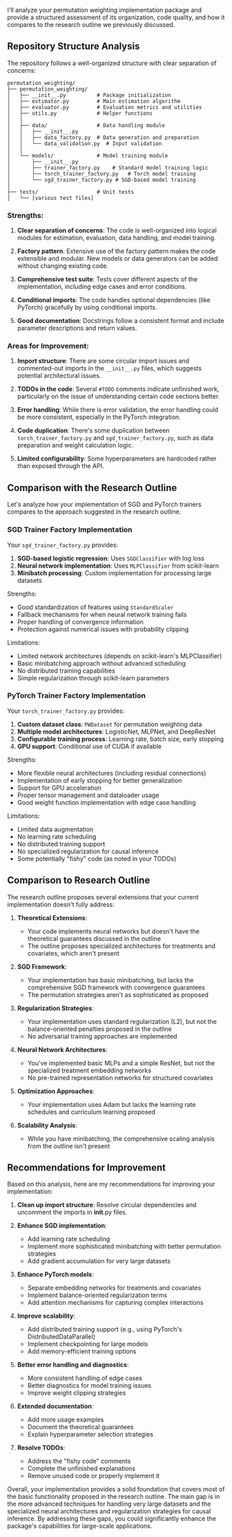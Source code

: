 I'll analyze your permutation weighting implementation package and provide a structured assessment of its organization, code quality, and how it compares to the research outline we previously discussed.

## Repository Structure Analysis

The repository follows a well-organized structure with clear separation of concerns:

```
permutation_weighting/
├── permutation_weighting/
│   ├── __init__.py          # Package initialization
│   ├── estimator.py         # Main estimation algorithm
│   ├── evaluator.py         # Evaluation metrics and utilities
│   ├── utils.py             # Helper functions
│   │
│   ├── data/                # Data handling module
│   │   ├── __init__.py
│   │   ├── data_factory.py  # Data generation and preparation
│   │   └── data_validation.py  # Input validation
│   │
│   └── models/              # Model training module
│       ├── __init__.py
│       ├── trainer_factory.py    # Standard model training logic
│       ├── torch_trainer_factory.py   # Torch model training 
│       └── sgd_trainer_factory.py # SGD-based model training
│
├── tests/                   # Unit tests
│   └── [various test files]
```

### Strengths:

1. **Clear separation of concerns**: The code is well-organized into logical modules for estimation, evaluation, data handling, and model training.

2. **Factory pattern**: Extensive use of the factory pattern makes the code extensible and modular. New models or data generators can be added without changing existing code.

3. **Comprehensive test suite**: Tests cover different aspects of the implementation, including edge cases and error conditions.

4. **Conditional imports**: The code handles optional dependencies (like PyTorch) gracefully by using conditional imports.

5. **Good documentation**: Docstrings follow a consistent format and include parameter descriptions and return values.

### Areas for Improvement:

1. **Import structure**: There are some circular import issues and commented-out imports in the `__init__.py` files, which suggests potential architectural issues.

2. **TODOs in the code**: Several `#TODO` comments indicate unfinished work, particularly on the issue of understanding certain code sections better.

3. **Error handling**: While there is error validation, the error handling could be more consistent, especially in the PyTorch integration.

4. **Code duplication**: There's some duplication between `torch_trainer_factory.py` and `sgd_trainer_factory.py`, such as data preparation and weight calculation logic.

5. **Limited configurability**: Some hyperparameters are hardcoded rather than exposed through the API.

## Comparison with the Research Outline

Let's analyze how your implementation of SGD and PyTorch trainers compares to the approach suggested in the research outline.

### SGD Trainer Factory Implementation

Your `sgd_trainer_factory.py` provides:

1. **SGD-based logistic regression**: Uses `SGDClassifier` with log loss
2. **Neural network implementation**: Uses `MLPClassifier` from scikit-learn
3. **Minibatch processing**: Custom implementation for processing large datasets

Strengths:
- Good standardization of features using `StandardScaler`
- Fallback mechanisms for when neural network training fails
- Proper handling of convergence information
- Protection against numerical issues with probability clipping

Limitations:
- Limited network architectures (depends on scikit-learn's MLPClassifier)
- Basic minibatching approach without advanced scheduling
- No distributed training capabilities
- Simple regularization through scikit-learn parameters

### PyTorch Trainer Factory Implementation

Your `torch_trainer_factory.py` provides:

1. **Custom dataset class**: `PWDataset` for permutation weighting data
2. **Multiple model architectures**: LogisticNet, MLPNet, and DeepResNet
3. **Configurable training process**: Learning rate, batch size, early stopping
4. **GPU support**: Conditional use of CUDA if available

Strengths:
- More flexible neural architectures (including residual connections)
- Implementation of early stopping for better generalization
- Support for GPU acceleration
- Proper tensor management and dataloader usage
- Good weight function implementation with edge case handling

Limitations:
- Limited data augmentation
- No learning rate scheduling
- No distributed training support
- No specialized regularization for causal inference
- Some potentially "fishy" code (as noted in your TODOs)

## Comparison to Research Outline

The research outline proposes several extensions that your current implementation doesn't fully address:

1. **Theoretical Extensions**:
   - Your code implements neural networks but doesn't have the theoretical guarantees discussed in the outline
   - The outline proposes specialized architectures for treatments and covariates, which aren't present

2. **SGD Framework**:
   - Your implementation has basic minibatching, but lacks the comprehensive SGD framework with convergence guarantees
   - The permutation strategies aren't as sophisticated as proposed

3. **Regularization Strategies**:
   - Your implementation uses standard regularization (L2), but not the balance-oriented penalties proposed in the outline
   - No adversarial training approaches are implemented

4. **Neural Network Architectures**:
   - You've implemented basic MLPs and a simple ResNet, but not the specialized treatment embedding networks
   - No pre-trained representation networks for structured covariates

5. **Optimization Approaches**:
   - Your implementation uses Adam but lacks the learning rate schedules and curriculum learning proposed

6. **Scalability Analysis**:
   - While you have minibatching, the comprehensive scaling analysis from the outline isn't present

## Recommendations for Improvement

Based on this analysis, here are my recommendations for improving your implementation:

1. **Clean up import structure**: Resolve circular dependencies and uncomment the imports in __init__.py files.

2. **Enhance SGD implementation**:
   - Add learning rate scheduling
   - Implement more sophisticated minibatching with better permutation strategies
   - Add gradient accumulation for very large datasets

3. **Enhance PyTorch models**:
   - Separate embedding networks for treatments and covariates
   - Implement balance-oriented regularization terms
   - Add attention mechanisms for capturing complex interactions

4. **Improve scalability**:
   - Add distributed training support (e.g., using PyTorch's DistributedDataParallel)
   - Implement checkpointing for large models
   - Add memory-efficient training options

5. **Better error handling and diagnostics**:
   - More consistent handling of edge cases
   - Better diagnostics for model training issues
   - Improve weight clipping strategies

6. **Extended documentation**:
   - Add more usage examples
   - Document the theoretical guarantees
   - Explain hyperparameter selection strategies

7. **Resolve TODOs**:
   - Address the "fishy code" comments
   - Complete the unfinished explanations
   - Remove unused code or properly implement it

Overall, your implementation provides a solid foundation that covers most of the basic functionality proposed in the research outline. The main gap is in the more advanced techniques for handling very large datasets and the specialized neural architectures and regularization strategies for causal inference. By addressing these gaps, you could significantly enhance the package's capabilities for large-scale applications.